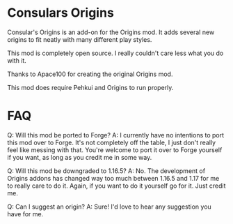 # Consulars Origins

Consular's Origins is an add-on for the Origins mod. It adds several new origins to fit neatly with many different play styles.

This mod is completely open source. I really couldn't care less what you do with it.

Thanks to Apace100 for creating the original Origins mod.

This mod does require Pehkui and Origins to run properly.

# FAQ

Q: Will this mod be ported to Forge?
A: I currently have no intentions to port this mod over to Forge. It's not completely off the table, I just don't really feel like messing with that. You're welcome to port it over to Forge yourself if you want, as long as you credit me in some way.

Q: Will this mod be downgraded to 1.16.5?
A: No. The development of Origins addons has changed way too much between 1.16.5 and 1.17 for me to really care to do it. Again, if you want to do it yourself go for it. Just credit me.

Q: Can I suggest an origin?
A: Sure! I'd love to hear any suggestion you have for me.